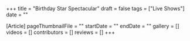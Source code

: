 +++
title = "Birthday Star Spectacular"
draft = false
tags = ["Live Shows"]
date = ""

[Article]
pageThumbnailFile = ""
startDate = ""
endDate = ""
gallery = []
videos = []
contributors = []
reviews = []
+++